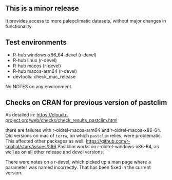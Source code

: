 ## This is a minor release
It provides access to more paleoclimatic datasets, without major changes in
functionality.

## Test environments
- R-hub windows-x86_64-devel (r-devel)
- R-hub linux (r-devel)
- R-hub macos (r-devel)
- R-hub macos-arm64 (r-devel)
- devtools::check_mac_release

No NOTES on any environment.

## Checks on CRAN for previous version of pastclim
As detailed in:
https://cloud.r-project.org/web/checks/check_results_pastclim.html

there are failures with r-oldrel-macos-arm64 and r-oldrel-macos-x86-64. Old
versions on mac of `terra`, on which `pastclim` relies, were problematic. This
affected other packages as well: https://github.com/r-spatial/stars/issues/566
Pastclim works on r-oldrel-windows-x86-64, as well as on all other release and
devel versions.

There were notes on a r-devel, which picked up a man page where a parameter
was named incorrectly. That has been fixed in the current version.
